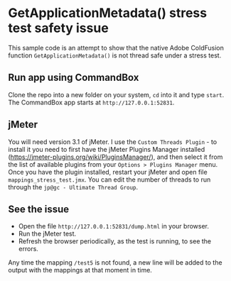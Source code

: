# GetApplicationMetadata() stress test safety issue
This sample code is an attempt to show that the native Adobe ColdFusion function `GetApplicationMetadata()` is not thread safe under a stress test.

## Run app using CommandBox
Clone the repo into a new folder on your system, `cd` into it and type `start`.
The CommandBox app starts at `http://127.0.0.1:52831`.

## jMeter
You will need version 3.1 of jMeter.
I use the `Custom Threads Plugin` - to install it you need to first have the jMeter Plugins Manager installed (https://jmeter-plugins.org/wiki/PluginsManager/), and then select it from the list of available plugins from your `Options > Plugins Manager` menu.
Once you have the plugin installed, restart your jMeter and open file `mappings_stress_test.jmx`.
You can edit the number of threads to run through the `jp@gc - Ultimate Thread Group`.

## See the issue
- Open the file `http://127.0.0.1:52831/dump.html` in your browser.
- Run the jMeter test.
- Refresh the browser periodically, as the test is running, to see the errors.

Any time the mapping `/test5` is not found, a new line will be added to the output with the mappings at that moment in time.
